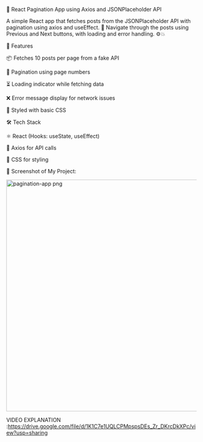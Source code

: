 📄 React Pagination App using Axios and JSONPlaceholder API

A simple React app that fetches posts from the JSONPlaceholder API with pagination using axios and useEffect. 🔁
Navigate through the posts using Previous and Next buttons, with loading and error handling. ⚙️💥

🚀 Features

📦 Fetches 10 posts per page from a fake API

🔄 Pagination using page numbers

⏳ Loading indicator while fetching data

❌ Error message display for network issues

💅 Styled with basic CSS


🛠️ Tech Stack

⚛️ React (Hooks: useState, useEffect)

📡 Axios for API calls

🎨 CSS for styling


📸 Screenshot of My Project:

<img width="1357" height="614" alt="pagination-app png" src="https://github.com/user-attachments/assets/2974fc69-2fe7-4f6a-a977-cb30412787e3" />


VIDEO EXPLANATION :https://drive.google.com/file/d/1K1C7e1UQLCPMpspsDEs_Zr_DKrcDkXPc/view?usp=sharing

